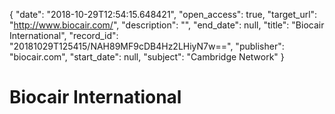 {
  "date": "2018-10-29T12:54:15.648421", 
  "open_access": true, 
  "target_url": "http://www.biocair.com/", 
  "description": "", 
  "end_date": null, 
  "title": "Biocair International", 
  "record_id": "20181029T125415/NAH89MF9cDB4Hz2LHiyN7w==", 
  "publisher": "biocair.com", 
  "start_date": null, 
  "subject": "Cambridge Network"
}

# Biocair International

